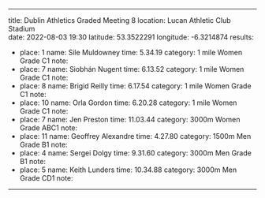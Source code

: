 ---
title: Dublin Athletics Graded Meeting 8 
location: Lucan Athletic Club Stadium  
date: 2022-08-03 19:30
latitude: 53.3522291
longitude: -6.3214874
results:
  - place: 1
    name: Sile Muldowney
    time: 5.34.19
    category: 1 mile Women Grade C1
    note:
  - place: 7
    name: Siobhán Nugent
    time: 6.13.52
    category: 1 mile Women Grade C1
    note:
  - place: 8
    name: Brigid Reilly
    time: 6.17.54
    category: 1 mile Women Grade C1
    note:
  - place: 10
    name: Orla Gordon
    time: 6.20.28
    category: 1 mile Women Grade C1
    note:
  - place: 7
    name: Jen Preston
    time: 11.03.44
    category: 3000m Women Grade ABC1
    note:
  - place: 11
    name: Geoffrey Alexandre
    time: 4.27.80
    category: 1500m Men Grade B1
    note:
  - place: 4
    name: Sergei Dolgy
    time: 9.31.60
    category: 3000m Men Grade B1
    note:
  - place: 5
    name: Keith Lunders
    time: 10.34.88
    category: 3000m Men Grade CD1
    note:
 ---

